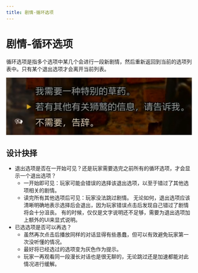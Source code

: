 ```yaml
---
title: 剧情-循环选项
---
```


# 剧情-循环选项
循环选项是指多个选项中某几个会进行一段新剧情，然后重新返回到当前的选项列表中。只有某个退出选项才会离开当前列表。

![巫师3中的循环选项](/images/循环选项-巫师3.png)

## 设计抉择
- 退出选项是否在一开始可见？还是玩家需要选完之前所有的循环选项，才会显示一个退出选项？
    - 一开始即可见：玩家可能会错误的选择该退出选项，以至于错过了其他选项相关的剧情。
    - 读完所有其他选项后可见：玩家没法跳过剧情。
    无论如何，退出选项应该清晰明确地表示选择后会退出，因为玩家错误点击后发现自己错过了剧情将会十分沮丧。
    有的时候，仅仅是文字说明还不足够，需要为退出选项加上额外的UI来显式说明。
- 已选选项是否可以再选？
    - 虽然再次点击后播放同样的对话显得有些愚蠢，但可以有效避免玩家第一次没听懂的情况。
    - 最好将已经选过的选项变为灰色作为提示。
    - 玩家一再观看同一段漫长对话也是很无聊的，无论跳过还是加速都能对此情况进行缓解。

